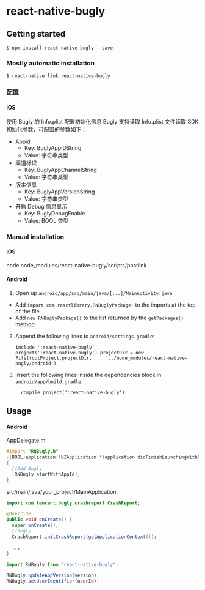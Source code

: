 # react-native-bugly

## Getting started

`$ npm install react-native-bugly --save`

### Mostly automatic installation

`$ react-native link react-native-bugly`

### 配置

#### iOS

使用 Bugly 的 Info.plist 配置初始化信息
Bugly 支持读取 Info.plist 文件读取 SDK 初始化参数，可配置的参数如下：

- Appid
  - Key: BuglyAppIDString
  - Value: 字符串类型
- 渠道标识
  - Key: BuglyAppChannelString
  - Value: 字符串类型
- 版本信息
  - Key: BuglyAppVersionString
  - Value: 字符串类型
- 开启 Debug 信息显示
  - Key: BuglyDebugEnable
  - Value: BOOL 类型

### Manual installation

#### iOS

node node_modules/react-native-bugly/scripts/postlink

#### Android

1. Open up `android/app/src/main/java/[...]/MainActivity.java`

- Add `import com.reactlibrary.RNBuglyPackage;` to the imports at the top of the file
- Add `new RNBuglyPackage()` to the list returned by the `getPackages()` method

2. Append the following lines to `android/settings.gradle`:
   ```
   include ':react-native-bugly'
   project(':react-native-bugly').projectDir = new File(rootProject.projectDir, 	'../node_modules/react-native-bugly/android')
   ```
3. Insert the following lines inside the dependencies block in `android/app/build.gradle`:
   ```
     compile project(':react-native-bugly')
   ```

## Usage

#### Android

AppDelegate.m

```objective-c
#import "RNBugly.h"
-(BOOL)application:(UIApplication *)application didFinishLaunchingWithOptions:(NSDictionary *)launchOptions
{
  //Add Bugly
  [RNBugly startWithAppId];
}
```

src/main/java/your_project/MainApplication

```java
import com.tencent.bugly.crashreport.CrashReport;

@Override
public void onCreate() {
  super.onCreate();
  //bugly
  CrashReport.initCrashReport(getApplicationContext());

  ...
}
```

```javascript
import RNBugly from "react-native-bugly";

RNBugly.updateAppVersion(version);
RNBugly.setUserIdentifier(userId);
```
